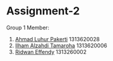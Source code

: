 # Assignment-2

Group 1 Member:

1. [Ahmad Luhur Pakerti](https://github.com/00shiki) 1313620028
2. [Ilham Alzahdi Tamaroha](https://github.com/ilhamalzahdii) 1313620006
3. [Ridwan Effendy](https://github.com/dyywann) 1313260002
